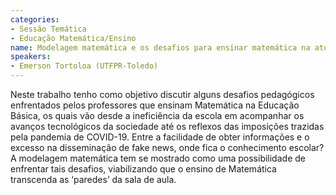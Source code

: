 ```yaml
---
categories:
- Sessão Temática
- Educação Matemática/Ensino
name: Modelagem matemática e os desafios para ensinar matemática na atualidade
speakers:
- Emerson Tortoloa (UTFPR-Toledo)
---
```


Neste trabalho tenho como objetivo discutir alguns desafios pedagógicos enfrentados pelos professores que ensinam Matemática na Educação Básica, os quais vão desde a ineficiência da escola em acompanhar os avanços tecnológicos da sociedade até os reflexos das imposições trazidas pela pandemia de COVID-19. Entre a facilidade de obter informações e o excesso na disseminação de fake news, onde fica o conhecimento escolar? A modelagem matemática tem se mostrado como uma possibilidade de enfrentar tais desafios, viabilizando que o ensino de Matemática transcenda as ‘paredes’ da sala de aula.